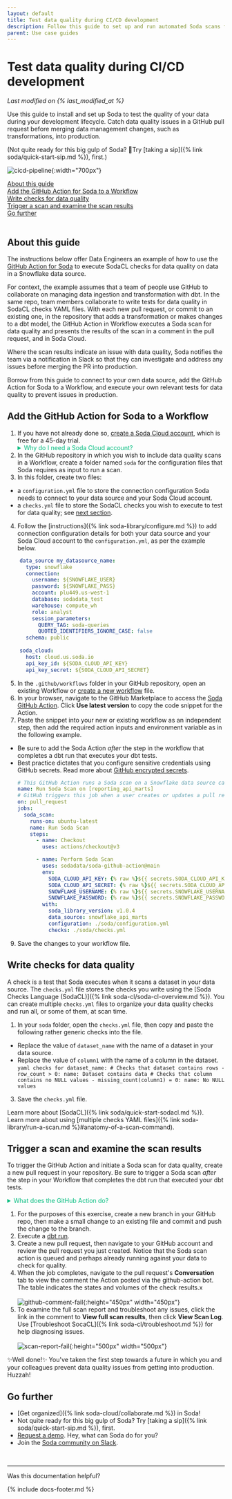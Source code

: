 ```yaml
---
layout: default
title: Test data quality during CI/CD development
description: Follow this guide to set up and run automated Soda scans for data quality during CI/CD development using GitHub Actions.
parent: Use case guides
---
```


# Test data quality during CI/CD development
*Last modified on {% last_modified_at %}*

Use this guide to install and set up Soda to test the quality of your data during your development lifecycle. Catch data quality issues in a GitHub pull request before merging data management changes, such as transformations, into production.


(Not quite ready for this big gulp of Soda? 🥤Try [taking a sip]({% link soda/quick-start-sip.md %}), first.)

![cicd-pipeline](/assets/images/cicd-pipeline.png){:width="700px"}

[About this guide](#about-this-guide)<br />
[Add the GitHub Action for Soda to a Workflow](#add-the-github-action-for-soda-to-a-workflow)<br />
[Write checks for data quality](#write-checks-for-data-quality)<br />
[Trigger a scan and examine the scan results](#trigger-a-scan-and-examine-the-scan-results)<br />
[Go further](#go-further)<br />
<br />


## About this guide

The instructions below offer Data Engineers an example of how to use the <a href="https://github.com/marketplace/actions/soda-library-action" target="_blank">GitHub Action for Soda</a> to execute SodaCL checks for data quality on data in a Snowflake data source. 

For context, the example assumes that a team of people use GitHub to collaborate on managing data ingestion and transformation with dbt. In the same repo, team members collaborate to write tests for data quality in SodaCL checks YAML files. With each new pull request, or commit to an existing one, in the repository that adds a transformation or makes changes to a dbt model, the GitHub Action in Workflow executes a Soda scan for data quality and presents the results of the scan in a comment in the pull request, and in Soda Cloud. 

Where the scan results indicate an issue with data quality, Soda notifies the team via a notification in Slack so that they can investigate and address any issues before merging the PR into production.

Borrow from this guide to connect to your own data source, add the GitHub Action for Soda to a Workflow, and execute your own relevant tests for data quality to prevent issues in production.

## Add the GitHub Action for Soda to a Workflow

1. If you have not already done so, <a href="https://cloud.soda.io/signup" target="_blank">create a Soda Cloud account</a>, which is free for a 45-day trial. <br />
    <details>
        <summary style="color:#00BC7E">Why do I need a Soda Cloud account?</summary>
    To validate your account license or free trial, the Soda Library Docker image that the GitHub Action uses to execute scans must communicate with a Soda Cloud account via API keys. <br />Create <a href="https://go.soda.io/api-keys" target="_blank">new API keys</a> in your Soda Cloud account, then use them to configure the connection between the Soda Library Docker image and your account in step 4 of this procedure. <br /><br />
    </details>
2. In the GitHub repository in which you wish to include data quality scans in a Workflow, create a folder named `soda` for the configuration files that Soda requires as input to run a scan. 
3. In this folder, create two files:
* a `configuration.yml` file to store the connection configuration Soda needs to connect to your data source and your Soda Cloud account.
* a `checks.yml` file to store the SodaCL checks you wish to execute to test for data quality; see [next section](#write-checks-for-data-quality).
4. Follow the [instructions]({% link soda-library/configure.md %}) to add connection configuration details for both your data source and your Soda Cloud account to the `configuration.yml`, as per the example below. 
  ```yaml
      data_source my_datasource_name:
        type: snowflake
        connection:
          username: ${SNOWFLAKE_USER}
          password: ${SNOWFLAKE_PASS}
          account: plu449.us-west-1
          database: sodadata_test
          warehouse: compute_wh
          role: analyst
          session_parameters:
            QUERY_TAG: soda-queries
            QUOTED_IDENTIFIERS_IGNORE_CASE: false
        schema: public
      
      soda_cloud:
        host: cloud.us.soda.io
        api_key_id: ${SODA_CLOUD_API_KEY}
        api_key_secret: ${SODA_CLOUD_API_SECRET} 
  ```
5. In the `.github/workflows` folder in your GitHub repository, open an existing Workflow or <a href="https://docs.github.com/en/actions/using-workflows/about-workflows#create-an-example-workflow" target="_blank">create a new workflow</a> file.  
6. In your browser, navigate to the GitHub Marketplace to access the <a href="https://github.com/marketplace/actions/soda-library-action" target="_blank">Soda GitHub Action</a>. Click **Use latest version** to copy the code snippet for the Action.
7. Paste the snippet into your new or existing workflow as an independent step, then add the required action inputs and environment variable as in the following example. 
* Be sure to add the Soda Action *after* the step in the workflow that completes a dbt run that executes your dbt tests. 
* Best practice dictates that you configure sensitive credentials using GitHub secrets. Read more about <a href="https://docs.github.com/en/actions/security-guides/encrypted-secrets" target="_blank">GitHub encrypted secrets</a>. <br />
    ```yaml
    # This GitHub Action runs a Soda scan on a Snowflake data source called reporting_api_marts.
    name: Run Soda Scan on [reporting_api_marts]
    # GitHub triggers this job when a user creates or updates a pull request.
    on: pull_request
    jobs:
      soda_scan:
        runs-on: ubuntu-latest
        name: Run Soda Scan
        steps:
          - name: Checkout
            uses: actions/checkout@v3

          - name: Perform Soda Scan
            uses: sodadata/soda-github-action@main
            env:
              SODA_CLOUD_API_KEY: {% raw %}${{ secrets.SODA_CLOUD_API_KEY }}{% endraw %}
              SODA_CLOUD_API_SECRET: {% raw %}${{ secrets.SODA_CLOUD_API_SECRET }}{% endraw %}
              SNOWFLAKE_USERNAME: {% raw %}${{ secrets.SNOWFLAKE_USERNAME }}{% endraw %}
              SNOWFLAKE_PASSWORD: {% raw %}${{ secrets.SNOWFLAKE_PASSWORD }}{% endraw %}
            with:
              soda_library_version: v1.0.4
              data_source: snowflake_api_marts
              configuration: ./soda/configuration.yml
              checks: ./soda/checks.yml
    ```
9. Save the changes to your workflow file.

## Write checks for data quality

A check is a test that Soda executes when it scans a dataset in your data source. The `checks.yml` file stores the checks you write using the [Soda Checks Language (SodaCL)]({% link soda-cl/soda-cl-overview.md %}). You can create multiple `checks.yml` files to organize your data quality checks and run all, or some of them, at scan time.

1. In your `soda` folder, open the `checks.yml` file, then copy and paste the following rather generic checks into the file. 
* Replace the value of `dataset_name` with the name of a dataset in your data source.
* Replace the value of `column1` with the name of a column in the dataset. <br />
        ```yaml
        checks for dataset_name:
        # Checks that dataset contains rows
          - row_count > 0:
              name: Dataset contains data
        # Checks that column contains no NULL values
          - missing_count(column1) = 0:
              name: No NULL values
        ```
3. Save the `checks.yml` file.

Learn more about [SodaCL]({% link soda/quick-start-sodacl.md %}). <br />
Learn more about using [multiple checks YAML files]({% link soda-library/run-a-scan.md %}#anatomy-of-a-scan-command). <br />


## Trigger a scan and examine the scan results

To trigger the GitHub Action and initiate a Soda scan for data quality, create a new pull request in your repository. Be sure to trigger a Soda scan *after* the step in your Workflow that completes the dbt run that executed your dbt tests. 

<details>
    <summary style="color:#00BC7E">What does the GitHub Action do?</summary>
To summarize, the action completes the following tasks:
 <ol>
   <li>Checks to validate that the required Action input values are set.</li>
   <li>Builds a Docker image with a specific Soda Library version for the base image.</li>
   <li>Expands the environment variables to pass to the Docker run command as these variables can be configured in the workflow file and contain secrets.</li>
   <li>Runs the built image to trigger the Soda scan for data quality.</li>
   <li>Converts the Soda Library scan results to a markdown table using newest hash from 1.0.0 version.</li>
   <li>Creates a pull request comment.</li>
   <li>Posts any additional messages to make it clear whether or not the scan failed.</li>
  </ol>
See the public <a href="https://github.com/sodadata/soda-github-action" target="_blank">soda-github-action</a> repository for more detail. <br /><br />
</details>

1. For the purposes of this exercise, create a new branch in your GitHub repo, then make a small change to an existing file and commit and push the change to the branch.
2. Execute a <a href="https://docs.getdbt.com/reference/commands/run" target="_blank">dbt run</a>.
3. Create a new pull request, then navigate to your GitHub account and review the pull request you just created. Notice that the Soda scan action is queued and perhaps already running against your data to check for quality.
4. When the job completes, navigate to the pull request's **Conversation** tab to view the comment the Action posted via the github-action bot. The table indicates the states and volumes of the check results.x<br /> <br />
![github-comment-fail](/assets/images/github-comment-fail.png){:height="450px" width="450px"}
5. To examine the full scan report and troubleshoot any issues, click the link in the comment to **View full scan results**, then click **View Scan Log**. Use [Troubleshoot SocaCL]({% link soda-cl/troubleshoot.md %}) for help diagnosing issues. <br /> <br />
![scan-report-fail](/assets/images/scan-report-fail.png){:height="500px" width="500px"}


✨Well done!✨ You've taken the first step towards a future in which you and your colleagues prevent data quality issues from getting into production. Huzzah!


## Go further

* [Get organized]({% link soda-cloud/collaborate.md %}) in Soda!
* Not quite ready for this big gulp of Soda? Try [taking a sip]({% link soda/quick-start-sip.md %}), first.
* <a href="https://www.soda.io/schedule-a-demo" target="_blank">Request a demo</a>. Hey, what can Soda do for you?
* Join the <a href="https://community.soda.io/slack" target="_blank"> Soda community on Slack</a>.
<br />

---

Was this documentation helpful?

<!-- LikeBtn.com BEGIN -->
<span class="likebtn-wrapper" data-theme="tick" data-i18n_like="Yes" data-ef_voting="grow" data-show_dislike_label="true" data-counter_zero_show="true" data-i18n_dislike="No"></span>
<script>(function(d,e,s){if(d.getElementById("likebtn_wjs"))return;a=d.createElement(e);m=d.getElementsByTagName(e)[0];a.async=1;a.id="likebtn_wjs";a.src=s;m.parentNode.insertBefore(a, m)})(document,"script","//w.likebtn.com/js/w/widget.js");</script>
<!-- LikeBtn.com END -->

{% include docs-footer.md %}